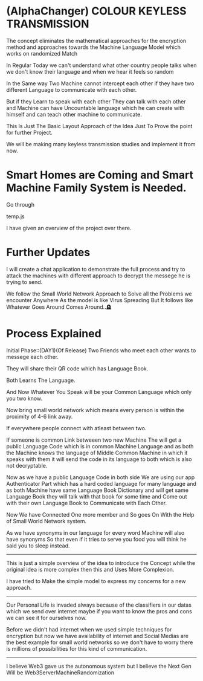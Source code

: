 # (AlphaChanger) COLOUR KEYLESS TRANSMISSION

The concept eliminates the mathematical approaches for the encryption method and approaches towards the Machine Language Model which works on randomized Match

In Regular Today we can't understand what other country people talks when we don't know their language and when we hear it feels so random

In the Same way Two Machine cannot intercept each other if they have two different Language to communicate with each other.

But if they Learn to speak with each other They can talk with each other and Machine can have Uncountable language which he can create with himself and can teach other machine to communicate.

This Is Just The Basic Layout Approach of the Idea Just To Prove the point for further Project.

We will be making many keyless transmission studies and implement it from now.

# Smart Homes are Coming and Smart Machine Family System is Needed.

Go through 

temp.js 

I have given an overview of the project over there.

# Further Updates

I will create a chat application to demonstrate the full process and try to attack the machines with different approach to decrypt the messege he is trying to send.

We follow the Small World Network Approach to Solve all the Problems we encounter Anywhere As the model is like Virus Spreading But It follows like Whatever Goes Around Comes Around..🪦

# Process Explained

Initial Phase::(DAY1)(Of Release) Two Friends who meet each other wants to messege each other.

They will share their QR code which has Language Book.

Both Learns The Language.

And Now Whatever You Speak will be your Common Language which only you two know.

Now bring small world network which means every person is within the proximity of 4-6 link away.

If everywhere people connect with atleast between two.

If someone is common Link betweeen two new Machine The will get a public Language Code which is in common Machine Language and as both the Machine knows the language of Middle Common Machine in which it speaks with them it will send the code in its language to both which is also not decryptable.

Now as we have a public Language Code in both side We are using our app Authenticator Part which has a hard coded language for many language and as both Machine have same Language Book Dictionary and will get same Language Book they will talk with that book for some time and Come out with their own Language Book to Communicate with Each Other.

Now We have Connected One more member and So goes On With the Help of Small World Network system.

As we have synonyms in our language for every word Machine will also have synonyms So that even if it tries to serve you food you will think he said you to sleep instead.

----------------------------------------------

This is just a simple overview of the idea to introduce the Concept while the original idea is more complex then this and Uses More Complexion.

I have tried to Make the simple model to express my concerns for a new approach.

----------------------------------------------

Our Personal Life is invaded always because of the classifiers in our datas which we send over internet maybe if you want to know the pros and cons we can see it for ourselves now.

Before we didn't had internet when we used simple techniques for encryption but now we have availability of internet and Social Medias are the best example for small world networks so we don't have to worry there is millions of possibilities for this kind of communication.

----------------------------------------------

I believe Web3 gave us the autonomous system but I believe the Next Gen Will be Web3ServerMachineRandomization
